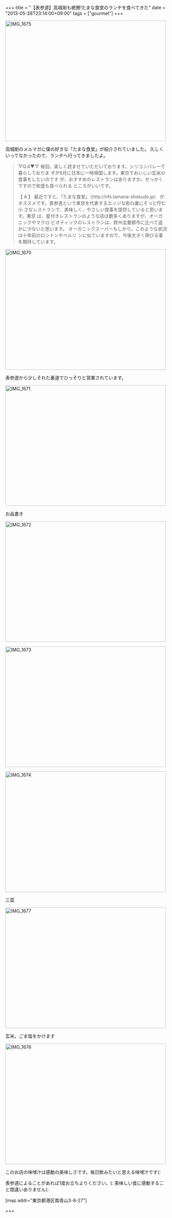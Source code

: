 +++
title =  "【表参道】高城剛も絶賛!たまな食堂のランチを食べてきた"
date =  "2013-05-28T23:14:00+09:00"
tags = ["gourmet"]
+++
<p><a href="http://www.flickr.com/photos/68742489@N02/8866166711/" title="IMG_1675 by umeyuki1326, on Flickr"><img src="http://farm4.staticflickr.com/3730/8866166711_480e1c7d50.jpg" width="500" height="375" alt="IMG_1675"></a></p>

<p>高城剛のメルマガに僕の好きな「たまな食堂」が紹介されていました。
久しくいってなかったので、ランチへ行ってきましたよ。</p>

<blockquote>
  <p>▽Q.4▼▽
  毎回、楽しく読ませていただいております。シリコンバレーで暮らしておりま
  すが6月に日本に一時帰国します。東京でおいしい玄米の食事をしたいのです
  が、おすすめのレストランはありますか。せっかくですので和食も食べられる
  ところがいいです。</p>

  <p>【 A 】
  最近ですと、「たまな食堂」（http://nfs.tamana-shokudo.jp）
  がオススメです。表参道という東京を代表するエッジな街の裏にそっと佇む小
  さなレストランで、美味しく、やさしい食事を提供していると思います。東京
  は、星付きレストランのような店は数多くありますが、オーガニックやマクロ
  ビオティックのレストランは、欧州主要都市に比べて遥かに少ないと思います。
  オーガニックスーパーもしかり。このような状況は十年前のロンドンやベルリ
  ンに似ていますので、今後大きく伸びる事を期待しています。</p>
</blockquote>

<p><a href="http://www.flickr.com/photos/68742489@N02/8866781924/" title="IMG_1670 by umeyuki1326, on Flickr"><img src="http://farm6.staticflickr.com/5322/8866781924_132d78576f.jpg" width="500" height="375" alt="IMG_1670"></a></p>

<p>表参道から少しそれた裏道でひっそりと営業されています。</p>

<p><a href="http://www.flickr.com/photos/68742489@N02/8866779954/" title="IMG_1671 by umeyuki1326, on Flickr"><img src="http://farm4.staticflickr.com/3791/8866779954_0b32c14306.jpg" width="500" height="375" alt="IMG_1671"></a></p>

<p>お品書き</p>

<p><a href="http://www.flickr.com/photos/68742489@N02/8866169445/" title="IMG_1672 by umeyuki1326, on Flickr"><img src="http://farm3.staticflickr.com/2809/8866169445_4c5235a443.jpg" width="500" height="375" alt="IMG_1672"></a></p>

<p><a href="http://www.flickr.com/photos/68742489@N02/8866777674/" title="IMG_1673 by umeyuki1326, on Flickr"><img src="http://farm3.staticflickr.com/2809/8866777674_fb8ffa626e.jpg" width="500" height="375" alt="IMG_1673"></a></p>

<p><a href="http://www.flickr.com/photos/68742489@N02/8866776742/" title="IMG_1674 by umeyuki1326, on Flickr"><img src="http://farm8.staticflickr.com/7372/8866776742_85e2697122.jpg" width="500" height="375" alt="IMG_1674"></a></p>

<p>三菜</p>

<p><a href="http://www.flickr.com/photos/68742489@N02/8866772334/" title="IMG_1677 by umeyuki1326, on Flickr"><img src="http://farm8.staticflickr.com/7324/8866772334_d35bf337b2.jpg" width="500" height="375" alt="IMG_1677"></a></p>

<p>玄米。ごま塩をかけます</p>

<p><a href="http://www.flickr.com/photos/68742489@N02/8866165059/" title="IMG_1676 by umeyuki1326, on Flickr"><img src="http://farm9.staticflickr.com/8260/8866165059_7cdd86a963.jpg" width="500" height="375" alt="IMG_1676"></a></p>

<p>このお店の味噌汁は感動の美味しさです。毎日飲みたいと思える味噌汁です(:</p>

<p>表参道によることがあれば1度お立ちよりください。(:
美味しい食に感動すること間違いありません(:</p>

<p>[map addr="東京都港区南青山3-8-27"]</p>

+++
